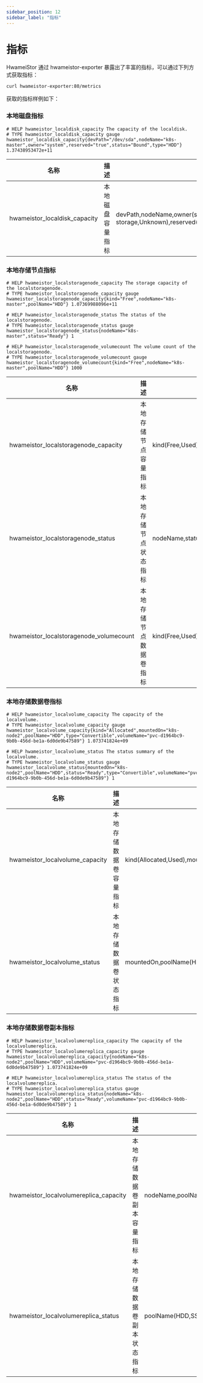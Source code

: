 ```yaml
---
sidebar_position: 12
sidebar_label: "指标"
---
```


# 指标

HwameiStor 通过 hwameistor-exporter 暴露出了丰富的指标，可以通过下列方式获取指标：

  ```bash
  curl hwameistor-exporter:80/metrics
  ```

获取的指标样例如下：


### 本地磁盘指标
```
# HELP hwameistor_localdisk_capacity The capacity of the localdisk.
# TYPE hwameistor_localdisk_capacity gauge
hwameistor_localdisk_capacity{devPath="/dev/sda",nodeName="k8s-master",owner="system",reserved="true",status="Bound",type="HDD"} 1.37438953472e+11
```

| 名称                            | 描述       | 标签(值)                                                                                                                                   | 指标种类  |
|-------------------------------|----------|-----------------------------------------------------------------------------------------------------------------------------------------|-------|
| hwameistor_localdisk_capacity | 本地磁盘容量指标 | devPath,nodeName,owner(system,local-disk-manager,local-storage,Unknown),reserved(true,false),status(Available,Bound),type(HDD,SSD,NVMe) | gauge |


### 本地存储节点指标
```
# HELP hwameistor_localstoragenode_capacity The storage capacity of the localstoragenode.
# TYPE hwameistor_localstoragenode_capacity gauge
hwameistor_localstoragenode_capacity{kind="Free",nodeName="k8s-master",poolName="HDD"} 1.07369988096e+11

# HELP hwameistor_localstoragenode_status The status of the localstoragenode.
# TYPE hwameistor_localstoragenode_status gauge
hwameistor_localstoragenode_status{nodeName="k8s-master",status="Ready"} 1

# HELP hwameistor_localstoragenode_volumecount The volume count of the localstoragenode.
# TYPE hwameistor_localstoragenode_volumecount gauge
hwameistor_localstoragenode_volumecount{kind="Free",nodeName="k8s-master",poolName="HDD"} 1000
```



| 名称                                      | 描述          | 标签(值)                                           | 指标种类  |
|-----------------------------------------|-------------|-------------------------------------------------|-------|
| hwameistor_localstoragenode_capacity    | 本地存储节点容量指标  | kind(Free,Used),nodeName,poolName(HDD,SSD,NVMe) | gauge |
| hwameistor_localstoragenode_status      | 本地存储节点状态指标  | nodeName,status(Ready,NotReady)                 | gauge |
| hwameistor_localstoragenode_volumecount | 本地存储节点数据卷指标 | kind(Free,Used),nodeName,poolName(HDD,SSD,NVMe) | gauge |






### 本地存储数据卷指标
```
# HELP hwameistor_localvolume_capacity The capacity of the localvolume.
# TYPE hwameistor_localvolume_capacity gauge
hwameistor_localvolume_capacity{kind="Allocated",mountedOn="k8s-node2",poolName="HDD",type="Convertible",volumeName="pvc-d1964bc9-9b0b-456d-be1a-6d0de9b47589"} 1.073741824e+09

# HELP hwameistor_localvolume_status The status summary of the localvolume.
# TYPE hwameistor_localvolume_status gauge
hwameistor_localvolume_status{mountedOn="k8s-node2",poolName="HDD",status="Ready",type="Convertible",volumeName="pvc-d1964bc9-9b0b-456d-be1a-6d0de9b47589"} 1
```



| 名称                              | 描述          | 标签(值)                                                                                      | 指标种类  |
|---------------------------------|-------------|--------------------------------------------------------------------------------------------|-------|
| hwameistor_localvolume_capacity | 本地存储数据卷容量指标 | kind(Allocated,Used),mountedOn,poolName(HDD,SSD,NVMe),type(Convertible,NonHA),volumeName   | gauge |
| hwameistor_localvolume_status   | 本地存储数据卷状态指标 | mountedOn,poolName(HDD,SSD,NVMe),status(Ready,NotReady),type(Convertible,NonHA),volumeName | gauge |                                                                             |       |





### 本地存储数据卷副本指标
```
# HELP hwameistor_localvolumereplica_capacity The capacity of the localvolumereplica.
# TYPE hwameistor_localvolumereplica_capacity gauge
hwameistor_localvolumereplica_capacity{nodeName="k8s-node2",poolName="HDD",volumeName="pvc-d1964bc9-9b0b-456d-be1a-6d0de9b47589"} 1.073741824e+09

# HELP hwameistor_localvolumereplica_status The status of the localvolumereplica.
# TYPE hwameistor_localvolumereplica_status gauge
hwameistor_localvolumereplica_status{nodeName="k8s-node2",poolName="HDD",status="Ready",volumeName="pvc-d1964bc9-9b0b-456d-be1a-6d0de9b47589"} 1
```



| 名称                                     | 描述            | 标签(值)                                                    | 指标种类  |
|----------------------------------------|---------------|----------------------------------------------------------|-------|
| hwameistor_localvolumereplica_capacity | 本地存储数据卷副本容量指标 | nodeName,poolName(HDD,SSD,NVMe),volumeName               | gauge |
| hwameistor_localvolumereplica_status   | 本地存储数据卷副本状态指标 | poolName(HDD,SSD,NVMe),status(Ready,NotReady),volumeName | gauge |




